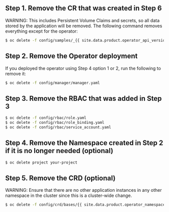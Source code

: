 ## Step 1. Remove the CR that was created in Step 6

WARNING: This includes Persistent Volume Claims and secrets, so all data stored by the application will be removed.
The following command removes everything except for the operator:
```bash
$ oc delete -f config/samples/_{{ site.data.product.operator_api_version }}_{{ site.data.product.operator_custom_resource_definition_name_singular }}.yaml
```
## Step 2. Remove the Operator deployment

If you deployed the operator using Step 4 option 1 or 2, run the following to remove it:
```bash
$ oc delete -f config/manager/manager.yaml
```
## Step 3. Remove the RBAC that was added in Step 3
```bash
$ oc delete -f config/rbac/role.yaml
$ oc delete -f config/rbac/role_binding.yaml
$ oc delete -f config/rbac/service_account.yaml
```
## Step 4. Remove the Namespace created in Step 2 if it is no longer needed (optional)
```bash
$ oc delete project your-project
```
## Step 5. Remove the CRD (optional)

WARNING: Ensure that there are no other application instances in any other namespace in the cluster since this is a cluster-wide change.
```bash
$ oc delete -f config/crd/bases/{{ site.data.product.operator_namespace }}_{{ site.data.product.operator_custom_resource_definition_name_plural }}.yaml
```
